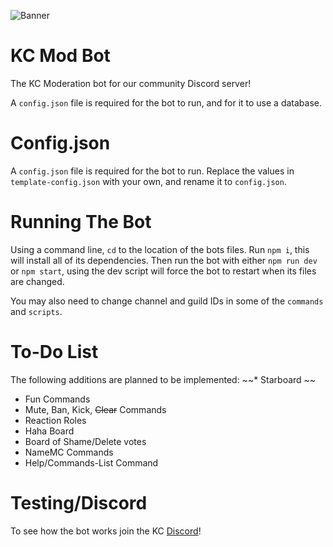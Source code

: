 ![Banner](https://i.imgur.com/DjFBHsG.png)

# KC Mod Bot
The KC Moderation bot for our community Discord server!

A `config.json` file is required for the bot to run, and for it to use a database.


# Config.json
A `config.json` file is required for the bot to run. Replace the values in `template-config.json` with your own, and rename it to `config.json`.

# Running The Bot
Using a command line, `cd` to the location of the bots files. Run `npm i`, this will install all of its dependencies. Then run the bot with either `npm run dev` or `npm start`, using the dev script will force the bot to restart when its files are changed.

You may also need to change channel and guild IDs in some of the `commands` and `scripts`.

# To-Do List
The following additions are planned to be implemented:
 ~~* Starboard ~~
 * Fun Commands
 * Mute, Ban, Kick, ~~Clear~~ Commands
 * Reaction Roles
 * Haha Board
 * Board of Shame/Delete votes
 * NameMC Commands
 * Help/Commands-List Command

# Testing/Discord
To see how the bot works join the KC [Discord](https://discord.gg/vEMr42p)!
